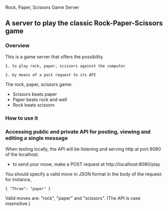 Rock, Paper, Scissors Game Server

## A server to play the classic Rock-Paper-Scissors game

### Overview

This is a game server that offers the possibility

    1. to play rock, paper, scissors against the computer

    2. by means of a post request to its API

The rock, paper, scissors game:

- Scissors beats paper
- Paper beats rock and well
- Rock beats scissors

### How to use it

### Accessing public and private API for posting, viewing and editing a single message

When testing locally, the API will be listening and serving http at port 8080 of the localhost.

- to send your move, make a POST request at http://localhost:8080/play

You should specify a valid move in JSON format in the body of the request: for instance,

`{
"Throw": "paper"
}`

Valid moves are: "rock", "paper" and "scissors". (The API is case insensitive.)